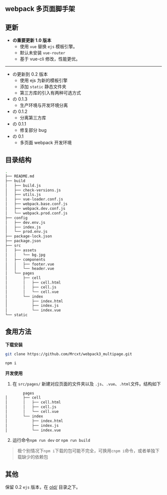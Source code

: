 ## webpack 多页面脚手架

## 更新

- **の重要更新 1.0 版本**
  - 使用 `vue` 替换 `ejs` 模板引擎。
  - 默认未安装 `vue-router`
  - 基于 vue-cli 修改，性能更优。

---

- の更新到 0.2 版本
  - 使用 ejs 为新的模板引擎
  - 添加 `static` 静态文件夹
  - 第三方库的引入有两种可选方式
- の 0.1.3
  - 生产环境与开发环境分离
- の 0.1.2
  - 分离第三方库
- の 0.1.1
  - 修复部分 bug
- の 0.1
  - 多页面 webpack 开发环境

## 目录结构

```bash
.
├── README.md
├── build
│   ├── build.js
│   ├── check-versions.js
│   ├── utils.js
│   ├── vue-loader.conf.js
│   ├── webpack.base.conf.js
│   ├── webpack.dev.conf.js
│   └── webpack.prod.conf.js
├── config
│   ├── dev.env.js
│   ├── index.js
│   └── prod.env.js
├── package-lock.json
├── package.json
├── src
│   ├── assets
│   │   └── bg.jpg
│   ├── components
│   │   ├── footer.vue
│   │   └── header.vue
│   └── pages
│       ├── cell
│       │   ├── cell.html
│       │   ├── cell.js
│       │   └── cell.vue
│       └── index
│           ├── index.html
│           ├── index.js
│           └── index.vue
└── static
```

## 食用方法

**下载安装**

```bash
git clone https://github.com/Mrcxt/webpack3_multipage.git

npm i
```

**开发使用**

1.  在 `src/pages/` 新建对应页面的文件夹以及 `.js`、`.vue`、`.html`文件。结构如下

```bash
        pages
│       ├── cell
│       │   ├── cell.html
│       │   ├── cell.js
│       │   └── cell.vue
│       └── index
│           ├── index.html
│           ├── index.js
│           └── index.vue
```

2.  运行命令`npm run dev` or `npm run build`

> 极个别情况下`npm i`下载的包可能不完全，可换用`cnpm i`命令，或者单独下载缺少的依赖包

## 其他

保留 0.2 `ejs` 版本，在 [old/](/old/) 目录之下。
